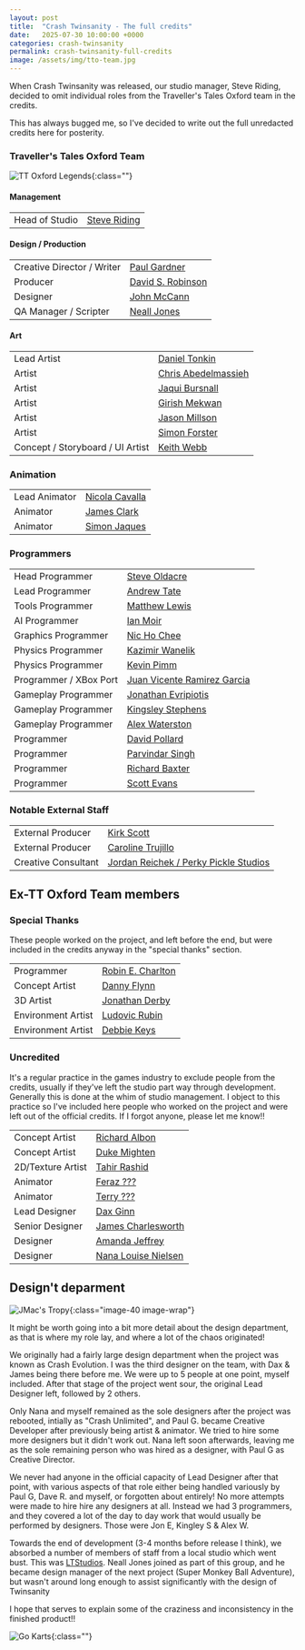 ```yaml
---
layout: post
title:  "Crash Twinsanity - The full credits"
date:   2025-07-30 10:00:00 +0000
categories: crash-twinsanity
permalink: crash-twinsanity-full-credits
image: /assets/img/tto-team.jpg
---
```

When Crash Twinsanity was released, our studio manager, Steve Riding, decided to omit individual roles from the Traveller's Tales Oxford team in the credits.

This has always bugged me, so I've decided to write out the full unredacted credits here for posterity.

<!--more-->

### Traveller's Tales Oxford Team

![TT Oxford Legends](/assets/img/tto-team.jpg){:class=""}

#### Management

<table class="table credits">
    <tr>
        <td>Head of Studio</td>
        <td><a href="https://www.mobygames.com/person/130555/steven-riding/">Steve Riding</a></td>
    </tr>
</table>

#### Design / Production

<table class="table credits"> 
    <tr>
        <td>Creative Director / Writer</td>
        <td><a href="https://www.mobygames.com/person/115565/paul-gardner/">Paul Gardner</a></td>
    </tr>
    <tr>
        <td>Producer</td>
        <td><a href="https://www.mobygames.com/person/38088/david-s-robinson/">David S. Robinson</a></td>
    </tr>
    <tr>
        <td>Designer</td>
        <td><a href="https://www.mobygames.com/person/175071/john-mccann/">John McCann</a></td>
    </tr>
    <tr>
        <td>QA Manager / Scripter</td>
        <td><a href="https://www.mobygames.com/person/38201/neall-jones/">Neall Jones</a></td>
    </tr>
</table>

#### Art

<table class="table credits">
    <tr>
        <td>Lead Artist</td>
        <td><a href="https://www.mobygames.com/person/2751/daniel-tonkin/">Daniel Tonkin</a></td>
    </tr>
    <tr>
        <td>Artist</td>
        <td><a href="https://www.mobygames.com/person/175064/chris-abedelmassieh/">Chris Abedelmassieh</a></td>
    </tr>  
    <tr>
        <td>Artist</td>
        <td><a href="https://www.mobygames.com/person/175065/jaqui-bursnall/">Jaqui Bursnall</a></td>
    </tr>  
    <tr>
        <td>Artist</td>
        <td><a href="https://www.mobygames.com/person/175069/girish-mekwan/">Girish Mekwan</a></td>
    </tr>  
    <tr>
        <td>Artist</td>
        <td><a href="https://www.mobygames.com/person/84134/jason-millson/">Jason Millson</a></td>
    </tr>  
    <tr>
        <td>Artist</td>
        <td><a href="https://www.mobygames.com/person/175067/simon-forster/">Simon Forster</a></td>
    </tr>  
    <tr>
        <td>Concept / Storyboard / UI Artist</td>
        <td><a href="https://www.mobygames.com/person/175079/keith-webb/">Keith Webb</a></td>
    </tr>  
</table>

### Animation
<table class="table credits">
    <tr>
        <td>Lead Animator</td>
        <td><a href="https://www.mobygames.com/person/145567/nicola-cavalla/">Nicola Cavalla</a></td>
    </tr>  
    <tr>
        <td>Animator</td>
        <td><a href="https://www.mobygames.com/person/849954/james-clark/">James Clark</a></td>
    </tr>
    <tr>
        <td>Animator</td>
        <td><a href="https://www.mobygames.com/person/175068/simon-jaques/">Simon Jaques</a></td>
    </tr>  
</table>

### Programmers 

<table class="table credits">
    <tr>
        <td>Head Programmer</td>
        <td><a href="https://www.mobygames.com/person/163424/steve-oldacre/">Steve Oldacre</a></td>
    </tr>  
    <tr>
        <td>Lead Programmer</td>
        <td><a href="https://www.mobygames.com/person/69294/andrew-tate/">Andrew Tate</a></td>
    </tr>  
    <tr>
        <td>Tools Programmer</td>
        <td><a href="https://www.mobygames.com/person/312468/matthew-lewis/">Matthew Lewis</a></td>
    </tr>    
    <tr>
        <td>AI Programmer</td>
        <td><a href="https://www.mobygames.com/person/175072/ian-moir/">Ian Moir</a></td>
    </tr>    
    <tr>
        <td>Graphics Programmer</td>
        <td><a href="https://www.mobygames.com/person/163423/nic-ho-chee/">Nic Ho Chee</a></td>
    </tr>      
    <tr>
        <td>Physics Programmer</td>
        <td><a href="https://www.mobygames.com/person/175077/kazimir-wanelik/">Kazimir Wanelik</a></td>
    </tr>      
    <tr>
        <td>Physics Programmer</td>
        <td><a href="https://www.mobygames.com/person/145564/kevin-pimm/">Kevin Pimm</a></td>
    </tr>        
    <tr>
        <td>Programmer / XBox Port</td>
        <td><a href="https://www.mobygames.com/person/175070/juan-vicente-ramirez-garcia/">Juan Vicente Ramirez Garcia</a></td>
    </tr>          
    <tr>
        <td>Gameplay Programmer</td>
        <td><a href="https://www.mobygames.com/person/175066/jonathan-evripiotis/">Jonathan Evripiotis</a></td>
    </tr>         
    <tr>
        <td>Gameplay Programmer</td>
        <td><a href="https://www.mobygames.com/person/175076/kingsley-stephens/">Kingsley Stephens</a></td>
    </tr>
    <tr>
        <td>Gameplay Programmer</td>
        <td><a href="https://www.mobygames.com/person/175078/alex-waterston/">Alex Waterston</a></td>
    </tr>  
    <tr>
        <td>Programmer</td>
        <td><a href="https://www.mobygames.com/person/516647/david-pollard/">David Pollard</a></td>
    </tr>    
    <tr>
        <td>Programmer</td>
        <td><a href="https://www.mobygames.com/person/288521/parvindar-singh/">Parvindar Singh</a></td>
    </tr>    
    <tr>
        <td>Programmer</td>
        <td><a href="https://www.mobygames.com/person/30907/richard-baxter/">Richard Baxter</a></td>
    </tr>    
    <tr>
        <td>Programmer</td>
        <td><a href="https://www.mobygames.com/person/253056/scott-evans/">Scott Evans</a></td>
    </tr>

</table>




### Notable External Staff

<table class="table credits">
    <tr>
        <td>External Producer</td>
        <td><a href="https://www.mobygames.com/person/36876/kirk-c-scott/">Kirk Scott</a></td>
    </tr>
    <tr>
        <td>External Producer</td>
        <td><a href="https://www.mobygames.com/person/53626/caroline-trujillo/">Caroline Trujillo</a></td>
    </tr>
    <tr>
        <td>Creative Consultant</td>
        <td><a href="https://www.mobygames.com/person/175081/jordan-reichek/">Jordan Reichek / Perky Pickle Studios</a></td>
    </tr>  
</table>

## Ex-TT Oxford Team members

### Special Thanks 
These people worked on the project, and left before the end, but were included in the credits anyway in the "special thanks" section.

<table class="table credits">
    <tr>
        <td>Programmer</td>
        <td><a href="https://www.mobygames.com/person/96537/robin-e-charlton/">Robin E. Charlton</a></td>
    </tr>
    <tr>
        <td>Concept Artist</td>
        <td><a href="https://www.mobygames.com/person/32829/danny-flynn/">Danny Flynn</a></td>
    </tr>
    <tr>
        <td>3D Artist</td>
        <td><a href="https://www.mobygames.com/person/79988/jonathan-derby/">Jonathan Derby</a></td>
    </tr>
    <tr>
        <td>Environment Artist</td>
        <td><a href="https://www.mobygames.com/person/23586/ludovic-rubin/">Ludovic Rubin</a></td>
    </tr>
    <tr>
        <td>Environment Artist</td>
        <td><a href="https://www.mobygames.com/person/68070/debbie-keys/">Debbie Keys</a></td>
    </tr>
</table>

### Uncredited

It's a regular practice in the games industry to exclude people from the credits, usually if they've left the studio part way through development. Generally this is done at the whim of studio management. I object to this practice so I've included here people who worked on the project and were left out of the official credits. If I forgot anyone, please let me know!! 

<table class="table credits">
    <tr>
        <td>Concept Artist</td>
        <td><a href="https://www.mobygames.com/person/236303/richard-albon/">Richard Albon</a></td>
    </tr>
    <tr>
        <td>Concept Artist</td>
        <td><a href="https://www.mobygames.com/person/273428/duke-mighten/">Duke Mighten</a></td>
    </tr> 
    <tr>
        <td>2D/Texture Artist</td>
        <td><a href="https://www.mobygames.com/person/10415/tahir-rashid/">Tahir Rashid</a></td>
    </tr>
    <tr>
        <td>Animator</td>
        <td><a href="">Feraz ???</a></td>
    </tr>
    <tr>
        <td>Animator</td>
        <td><a href="">Terry ???</a></td>
    </tr>
    <tr>
        <td>Lead Designer</td>
        <td><a href="https://www.mobygames.com/person/120757/dax-ginn/">Dax Ginn</a></td>
    </tr>
    <tr>
        <td>Senior Designer</td>
        <td><a href="https://www.mobygames.com/person/772696/james-charlesworth/">James Charlesworth</a></td>
    </tr>
    <tr>
        <td>Designer</td>
        <td><a href="https://www.mobygames.com/person/177381/amanda-jeffrey/">Amanda Jeffrey</a></td>
    </tr>
    <tr>
        <td>Designer</td>
        <td><a href="https://www.mobygames.com/person/86467/nana-louise-nielsen/">Nana Louise Nielsen</a></td>
    </tr>
</table>

## Design't deparment
![JMac's Tropy](/assets/img/participation-trophy.jpg){:class="image-40 image-wrap"}

It might be worth going into a bit more detail about the design department, as that is where my role lay, and where a lot of the chaos originated! 

We originally had a fairly large design department when the project was known as Crash Evolution. I was the third designer on the team, with Dax & James being there before me. We were up to 5 people at one point, myself included. After that stage of the project went sour, the original Lead Designer left, followed by 2 others. 

Only Nana and myself remained as the sole designers after the project was rebooted, intially as "Crash Unlimited", and Paul G. became Creative Developer after previously being artist & animator. We tried to hire some more designers but it didn't work out. Nana left soon afterwards, leaving me as the sole remaining person who was hired as a designer, with Paul G as Creative Director. 

We never had anyone in the official capacity of Lead Designer after that point, with various aspects of that role either being handled variously by Paul G, Dave R. and myself, or forgotten about entirely! No more attempts were made to hire hire any designers at all. Instead we had 3 programmers, and they covered a lot of the day to day work that would usually be performed by designers. Those were Jon E, Kingley S & Alex W.

Towards the end of development (3-4 months before release I think), we absorbed a number of members of staff from a local studio which went bust. This was [LTStudios](https://www.mobygames.com/company/4699/ltstudios-ltd/). Neall Jones joined as part of this group, and he became design manager of the next project (Super Monkey Ball Adventure), but wasn't around long enough to assist significantly with the design of Twinsanity

I hope that serves to explain some of the craziness and inconsistency in the finished product!!

![Go Karts](/assets/img/go-karts.jpg){:class=""}
